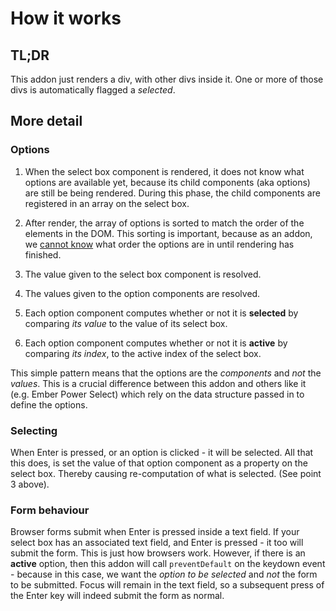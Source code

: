 # How it works

## TL;DR

This addon just renders a div, with other divs inside it. One or more of those divs is automatically flagged a _selected_.

## More detail

### Options

1. When the select box component is rendered, it does not know what options are available yet, because its child components (aka options) are still be being rendered. During this phase, the child components are registered in an array on the select box.

2. After render, the array of options is sorted to match the order of the elements in the DOM. This sorting is important, because as an addon, we [cannot know](https://ember-twiddle.com/ddae8f58d5175e64577e79d720013cf2) what order the options are in until rendering has finished.

3. The value given to the select box component is resolved.

4. The values given to the option components are resolved.

5. Each option component computes whether or not it is **selected** by comparing _its value_ to the value of its select box.

6. Each option component computes whether or not it is **active** by comparing _its index_, to the active index of the select box.

This simple pattern means that the options are the _components_ and _not_ the _values_. This is a crucial difference between this addon and others like it (e.g. Ember Power Select) which rely on the data structure passed in to define the options.

### Selecting

When Enter is pressed, or an option is clicked - it will be selected. All that this does, is set the value of that option component as a property on the select box. Thereby causing re-computation of what is selected. (See point 3 above).

### Form behaviour

Browser forms submit when Enter is pressed inside a text field. If your select box has an associated text field, and Enter is pressed - it too will submit the form. This is just how browsers work. However, if there is an **active** option, then this addon will call `preventDefault` on the keydown event - because in this case, we want the _option to be selected_ and _not_ the form to be submitted. Focus will remain in the text field, so a subsequent press of the Enter key will indeed submit the form as normal.
